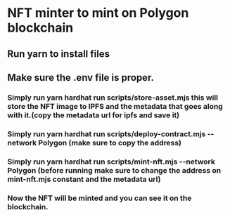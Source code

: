 # NFT minter to mint on Polygon blockchain

## Run yarn to install files

## Make sure the .env file is proper.

### Simply run yarn hardhat run scripts/store-asset.mjs this will store the NFT image to IPFS and the metadata that goes along with it.(copy the metadata url for ipfs and save it)

### Simply run yarn hardhat run scripts/deploy-contract.mjs --network Polygon (make sure to copy the address)

### Simply run yarn hardhat run scripts/mint-nft.mjs --network Polygon (before running make sure to change the address on mint-nft.mjs constant and the metadata url)

### Now the NFT will be minted and you can see it on the blockchain.